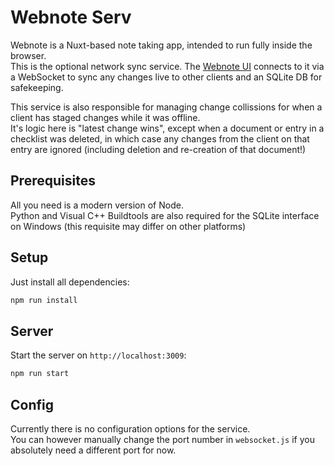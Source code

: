 # Webnote Serv
Webnote is a Nuxt-based note taking app, intended to run fully inside the browser.  
This is the optional network sync service. The [Webnote UI](https://github.com/Chickenbreadlp/webnote_client) connects to it via a WebSocket to sync any changes live to other clients and an SQLite DB for safekeeping.

This service is also responsible for managing change collissions for when a client has staged changes while it was offline.  
It's logic here is "latest change wins", except when a document or entry in a checklist was deleted, in which case any changes from the client on that entry are ignored (including deletion and re-creation of that document!)

## Prerequisites
All you need is a modern version of Node.  
Python and Visual C++ Buildtools are also required for the SQLite interface on Windows (this requisite may differ on other platforms)

## Setup
Just install all dependencies:
```sh
npm run install
```

## Server
Start the server on `http://localhost:3009`:
```sh
npm run start
```

## Config
Currently there is no configuration options for the service.  
You can however manually change the port number in `websocket.js` if you absolutely need a different port for now.